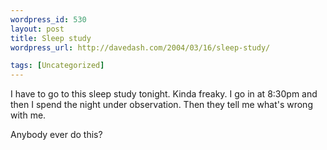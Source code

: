 ```yaml
--- 
wordpress_id: 530
layout: post
title: Sleep study
wordpress_url: http://davedash.com/2004/03/16/sleep-study/

tags: [Uncategorized]
---
```


I have to go to this sleep study tonight.  Kinda freaky.  I go in at 8:30pm and then I spend the night under observation. Then they tell me what's wrong with me.

Anybody ever do this?
